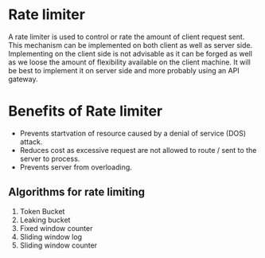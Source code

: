 # Rate limiter

A rate limiter is used to control or rate the amount of client request sent. This mechanism can be implemented on both client as well as server side. 
Implementing on the client side is not advisable as it can be forged as well as we loose the amount of flexibility available on the client machine. It will be best to implement it on server side and more probably using an API gateway. 

# Benefits of Rate limiter

- Prevents startvation of resource caused by a denial of service (DOS) attack.
- Reduces cost as excessive request are not allowed to route / sent to the server to process. 
- Prevents server from overloading. 

## Algorithms for rate limiting

1. Token Bucket
2. Leaking bucket
3. Fixed window counter
4. Sliding window log
5. Sliding window counter